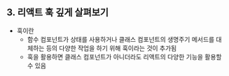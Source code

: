 ## 3. 리액트 훅 깊게 살펴보기
- 훅이란
  - 함수 컴포넌트가 상태를 사용하거나 클래스 컴포넌트의 생명주기 메서드를 대체하는 등의 다양한 작업을 하기 위해 훅이라는 것이 추가됨
  - 훅을 활용하면 클래스 컴포넌트가 아니더라도 리액트의 다양한 기능을 활용할 수 있음
